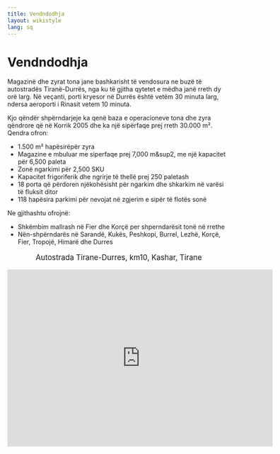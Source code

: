 ```yaml
---
title: Vendndodhja
layout: wikistyle
lang: sq
---
```


Vendndodhja
===========

Magazinë dhe zyrat tona jane bashkarisht të vendosura ne buzë të 
autostradës Tiranë-Durrës, nga ku të gjitha qytetet e mëdha janë rreth dy 
orë larg. Në veçanti, porti kryesor në Durrës është vetëm 30 minuta larg, 
ndersa aeroporti i Rinasit vetem 10 minuta.

Kjo qëndër shpërndarjeje ka qenë baza e operacioneve tona dhe zyra qëndrore 
që në Korrik 2005 dhe ka një sipërfaqe prej rreth 30.000 m². Qendra ofron:

* 1.500 m&sup2; hapësirë​për zyra
* Magazine e mbuluar me siperfaqe prej 7,000 m&sup2, me një kapacitet për 6,500 paleta
* Zonë ngarkimi për 2,500 SKU
* Kapacitet frigoriferik dhe ngrirje të thellë prej 250 paletash
* 18 porta që përdoren njëkohësisht për ngarkim dhe shkarkim në varësi të fluksit ditor
* 118 hapësira parkimi për nevojat në zgjerim e sipër të flotës sonë

Ne gjithashtu ofrojnë:
* Shkëmbim mallrash në Fier dhe Korçë per shperndarësit tonë në rrethe
* Nën-shpërndarës në Sarandë, Kukës, Peshkopi, Burrel, Lezhë, Korçë, Fier, Tropojë, Himarë dhe Durres

<p>
<div align="center">
<p align="center" style="font-size: larger;">Autostrada Tirane-Durres, km10, Kashar, Tirane</p>
<iframe src="http://maps.google.com/?ll=41.367743%2C19.703271&amp;spn=0.004509%2C0.011051&amp;ie=UTF8&amp;z=16&amp;t=h&amp;sll=41.367743%2C19.703271&amp;sspn=0.004509%2C0.011051&amp;q=41.367179%2C19.701533%20(M%26D)&amp;output=embed" width="600" height="400" frameborder="0" class="map_embed">Autostrada Tirane-Durres, km10, Kashar, Tirane</iframe>
</div>
</p>

